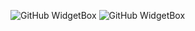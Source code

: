 ![GitHub WidgetBox](https://github-widgetbox.vercel.app/api/profile?username=latiao-awa&data=followers,repositories,stars,commits&theme=darkmode)
![GitHub WidgetBox](https://github-widgetbox.vercel.app/api/skills?software=linux,windows,vscode&theme=darkmode)
